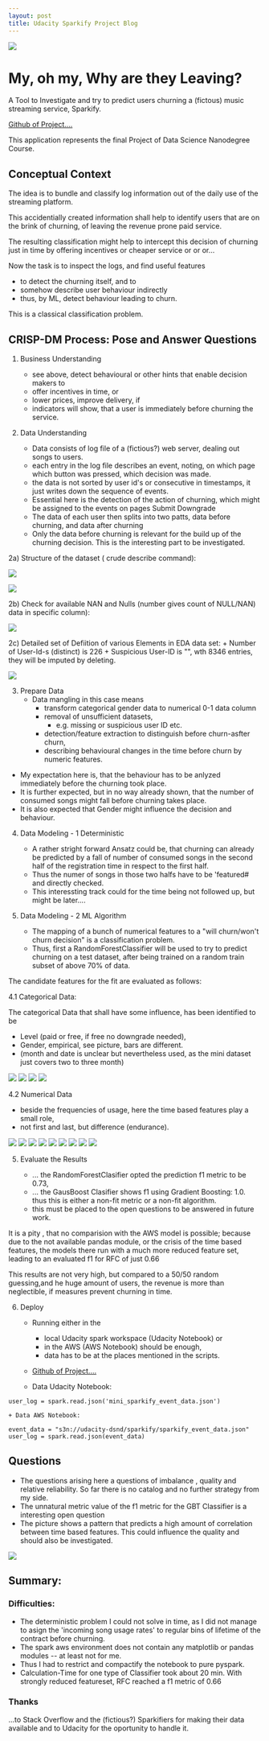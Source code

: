 ```yaml
---
layout: post
title: Udacity Sparkify Project Blog
---
```



![](../images/titlesparkify.png)

# My, oh my, Why are they Leaving?

A Tool to Investigate and try to predict users churning a (fictous) music streaming service, Sparkify.

[Github of Project....](https://github.com/ubiquarum66/UdacityProjectSparkify)

This application represents the final Project of Data Science Nanodegree Course. 

## Conceptual Context 

The idea is to bundle and classify 
log information out of the daily use of the streaming platform.

This accidentially created information shall help to identify users that are on the brink of churning, of leaving the revenue prone paid service.


The resulting classification might help to intercept this decision of churning just in time by offering incentives or cheaper service or or or...

Now the task is to inspect the logs, and find useful features 
+ to detect the churning itself, and to 
+ somehow describe user behaviour indirectly 
+ thus, by ML, detect behaviour leading to churn.

This is a classical classification problem.



## CRISP-DM Process: Pose and Answer Questions

1. Business Understanding
    + see above, detect behavioural or other hints that enable decision makers to
    + offer incentives in time, or 
    + lower prices, improve delivery, if
    + indicators will show, that a user is immediately before churning the service.
    
    
2. Data Understanding
    + Data consists of log file of a (fictious?) web server, dealing out songs to users.
    + each entry in the log file describes an event, noting, on which page which button was pressed, which decision was made.
    + the data is not sorted by user id's or consecutive in timestamps, it just writes down the sequence of events.
    + Essential here is the detection of the action of churning, which might be assigned to the events on pages Submit Downgrade
    + The data of each user then splits into two patts, data before churning, and data after churning
    + Only the data before churning is relevant for the build up of the churning decision. This is the interesting part to be investigated.
        

2a) Structure of the dataset ( crude describe command):

![](../images/spark_look_for_dataframedescr1.png)
        
![](../images/spark_look_for_dataframedescr2.png)

2b) Check  for available NAN and Nulls (number gives count of NULL/NAN) data in specific column):

![](../images/spark_look_for_null_and_nans.png)

2c) Detailed set of Defiition of various Elements in EDA data set:
    + Number of User-Id-s (distinct) is 226
    + Suspicious User-ID is "", wth 8346 entries, they will be imputed by deleting.

![](../images/spark_logentrie_sets.png)


3. Prepare Data
    + Data mangling in this case means 
        + transform categorical gender data to numerical 0-1 data column
        + removal of unsufficient datasets, 
            + e.g. missing or suspicious user ID etc.
        + detection/feature extraction to distinguish before churn-asfter churn,
        + describing behavioural changes in the time before churn by numeric features.

+ My expectation here is, that the behaviour has to be anlyzed immediately before the churning
took place.  
+ It is further expected, but in no way already shown, that the number of consumed songs might fall
before churning takes place.
+ It is also expected that Gender might influence the decision and behaviour.


4. Data Modeling - 1 Deterministic
    + A rather stright forward Ansatz could be, that churning can already be predicted by a fall of number of consumed songs
      in the second half of the registration time in respect to the first half.
    + Thus the numer of songs in those two halfs have to be 'featured# and directly checked.
    + This interessting track could for the time being not followed up, but might be later....
    
    
4. Data Modeling - 2 ML Algorithm
    + The mapping of a bunch of numerical features to a "will churn/won't churn decision" is a classification problem.
    + Thus, first a RandomForestClassifier will be used to try to predict churning on a test dataset, 
      after being trained on a random train subset of above 70% of data.

The candidate features for the fit are evaluated as follows:

4.1 Categorical Data: 

The categorical Data that shall have some influence, has been identified to be

+ Level (paid or free, if free no downgrade needed), 
+ Gender, empirical, see picture, bars are different.
+ (month and date is unclear but nevertheless used, as the mini dataset just covers two to three month)

![](../images/spark_level_impct.png)
![](../images/spark_gender_impct.png)
![](../images/spark_date_impct.png)
![](../images/spark_month_impct.png)

4.2 Numerical Data

+ beside the frequencies of usage, here the time based features play a small role, 
+ not first and last, but difference (endurance).

![](../images/spark_whisker_artist.png)
![](../images/spark_whisker_frequency.png)
![](../images/spark_whisker_songs.png)
![](../images/spark_whisker_sumlength.png)
![](../images/spark_whisker_first.png)
![](../images/spark_whisker_last.png)
![](../images/spark_whisker_last2.png)
![](../images/spark_whisker_first2.png)
![](../images/spark_whisker_lasted.png)
    
    
    
5. Evaluate the Results

    + ... the RandomForestClasifier opted the prediction f1 metric to be 0.73,
    + ... the GausBoost Clasifier shows f1 using Gradient Boosting: 1.0. thus this is either a non-fit metric or a non-fit algorithm.
    + this must be placed to the open questions to be answered in future work.
    

It is a pity , that no comparision with the AWS model is possible;
because due to the not available pandas module, or the crisis of the time based features,
the models there run with a much more reduced feature set, leading to an evaluated f1 for RFC of just 0.66


This results are not very high, but compared to a 50/50 random guessing,and he huge amount of 
users, the revenue is more than neglectible, if measures prevent churning in time.

    
6. Deploy

    + Running either in the 
      + local Udacity spark workspace (Udacity Notebook) or 
      + in the AWS (AWS Notebook) should be enough, 
      + data has to be at the places mentioned in the scripts. 
    + [Github of Project....](https://github.com/ubiquarum66/UdacityProjectSparkify)   
    
    + Data Udacity Notebook: 
    

~~~~
user_log = spark.read.json('mini_sparkify_event_data.json')
~~~~

    + Data AWS Notebook: 
    
~~~~
event_data = "s3n://udacity-dsnd/sparkify/sparkify_event_data.json"
user_log = spark.read.json(event_data)
~~~~

## Questions 

+ The questions arising here a questions of imbalance , quality and relative reliability. 
So far there is no catalog and no further strategy from my side.
+ The unnatural metric value of the f1 metric for the GBT Classifier is a interesting open question
+ The picture shows a pattern that predicts a high amount of correlation between time based features. This could influence the quality and should also be investigated.

![](../images/spark_inputs.png)


## Summary:


### Difficulties:

+ The deterministic problem I could not solve in time, as I did not 
  manage to asign the 'incoming song usage rates' to regular bins of 
  lifetime of the contract before churning.
+ The spark aws environment does not contain any matplotlib or pandas modules -- at least not for me.
+ Thus I had to restrict and compactify the notebook to pure pyspark.
+ Calculation-Time for one type of Classifier took about 20 min.
    With strongly reduced featureset, RFC reached a f1 metric of 0.66 
    
### Thanks 

...to Stack Overflow and the (fictious?) Sparkifiers for making their data available and to Udacity for the oportunity to handle it.
    